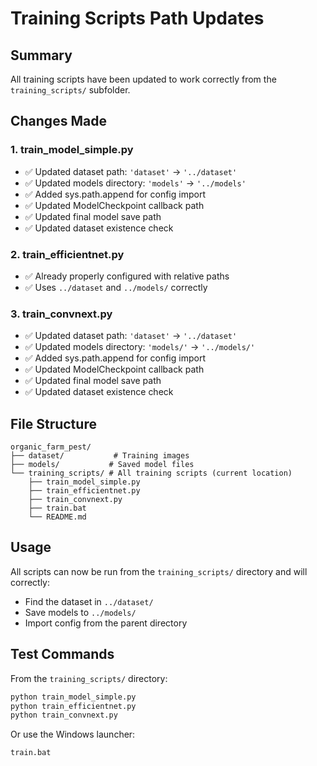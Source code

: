 # Training Scripts Path Updates

## Summary
All training scripts have been updated to work correctly from the `training_scripts/` subfolder.

## Changes Made

### 1. train_model_simple.py
- ✅ Updated dataset path: `'dataset'` → `'../dataset'`
- ✅ Updated models directory: `'models'` → `'../models'`
- ✅ Added sys.path.append for config import
- ✅ Updated ModelCheckpoint callback path
- ✅ Updated final model save path
- ✅ Updated dataset existence check

### 2. train_efficientnet.py
- ✅ Already properly configured with relative paths
- ✅ Uses `../dataset` and `../models/` correctly

### 3. train_convnext.py
- ✅ Updated dataset path: `'dataset'` → `'../dataset'`
- ✅ Updated models directory: `'models/'` → `'../models/'`
- ✅ Added sys.path.append for config import
- ✅ Updated ModelCheckpoint callback path
- ✅ Updated final model save path
- ✅ Updated dataset existence check

## File Structure
```
organic_farm_pest/
├── dataset/           # Training images
├── models/           # Saved model files
└── training_scripts/ # All training scripts (current location)
    ├── train_model_simple.py
    ├── train_efficientnet.py
    ├── train_convnext.py
    ├── train.bat
    └── README.md
```

## Usage
All scripts can now be run from the `training_scripts/` directory and will correctly:
- Find the dataset in `../dataset/`
- Save models to `../models/`
- Import config from the parent directory

## Test Commands
From the `training_scripts/` directory:
```bash
python train_model_simple.py
python train_efficientnet.py
python train_convnext.py
```

Or use the Windows launcher:
```bash
train.bat
```

